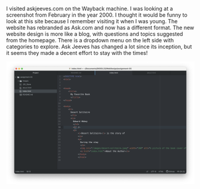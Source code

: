 I visited askjeeves.com on the Wayback machine. I was looking at a screenshot from February in the year 2000. I thought it would be funny to look at this site because I remember visiting it when I was young. The website has rebranded as Ask.com and now has a different format. The new website design is more like a blog, with questions and topics suggested from the homepage. There is a dropdown menu on the left side with categories to explore. Ask Jeeves has changed a lot since its inception, but it seems they made a decent effort to stay with the times!

![Screenshot](./images/Screenshot5.png)
